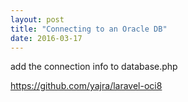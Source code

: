 ```yaml
---
layout: post
title: "Connecting to an Oracle DB"
date: 2016-03-17
---
```


 add the connection info to database.php

https://github.com/yajra/laravel-oci8



